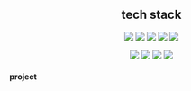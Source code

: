 

<h2 align="center">tech stack</h2> 

<div align="center">
  <a href="https://github.com/ghkd7214/PYTHON/tree/master/study"><img src="https://img.shields.io/badge/Python-3766AB?style=flat-square&logo=Python&logoColor=white&link=https://github.com/ghkd7214/PYTHON/tree/master/study"/></a>
  <a href="https://github.com/ghkd7214/JAVA-1"><img src="https://img.shields.io/badge/Java-007396?style=flat-square&logo=Java&logoColor=white&link=https://github.com/ghkd7214/JAVA-1"/></a>
  <a href="https://github.com/ghkd7214/SPRING"><img src="https://img.shields.io/badge/Spring-6DB33F?style=flat-square&logo=Spring&logoColor=white&link=https://github.com/ghkd7214/SPRING"></a>
  <a href="https://github.com/ghkd7214/SQL"><img src="https://img.shields.io/badge/MySQL-4479A1?style=flat-square&logo=MySQL&logoColor=white&link=https://github.com/ghkd7214/SQL"></a>
  <a href="https://github.com/ghkd7214/JSP"><img src="https://img.shields.io/badge/JSP-007396?style=flat-square&logoColor=white&link=https://github.com/ghkd7214/JSP"/></a>    
  
  <a herf="https://github.com/ghkd7214/WEB"><img src="https://img.shields.io/badge/JavaScript-F7DF1E?style=flat-square&logo=JavaScript&logoColor=white&link=https://github.com/ghkd7214/WEB"></a>
  <a herf="https://github.com/ghkd7214/WEB"><img src="https://img.shields.io/badge/CSS-1572B6?style=flat-square&logo=CSS3&logoColor=white&link=https://github.com/ghkd7214/WEB"/></a>
  <a herf="https://github.com/ghkd7214/WEB"><img src="https://img.shields.io/badge/HTML-E34F26?style=flat-square&logo=HTML5&logoColor=white&link=https://github.com/ghkd7214/WEB"/></a>
  <a herf=""><img src="https://img.shields.io/badge/AWS-232F3E?style=flat-square&logo=Amazon-AWS&logoColor=white"/></a>
</div>

#### project   

